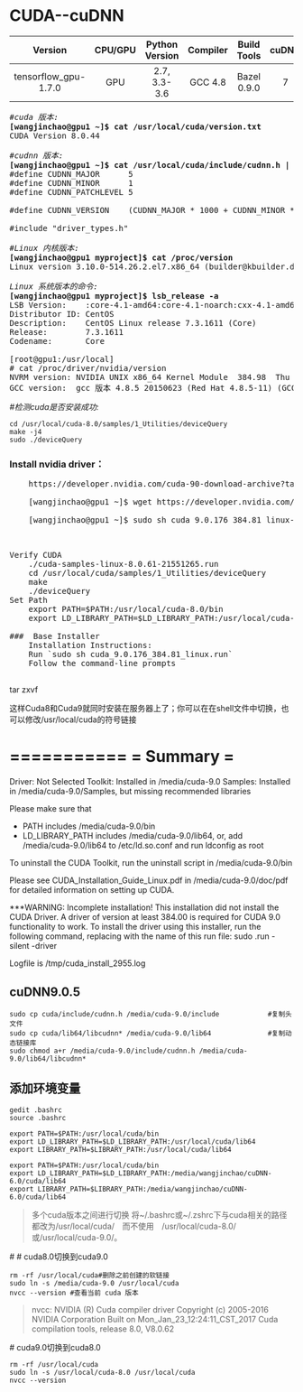 # CUDA--cuDNN    

|Version|CPU/GPU|Python Version|Compiler|Build Tools|cuDNN|CUDA|
|:--:|:--:|:--:|:--:|:--:|:--:|:--:|
|tensorflow_gpu-1.7.0|GPU|2.7, 3.3-3.6|GCC 4.8|Bazel 0.9.0|7|9|

<pre>
<em>#cuda 版本:</em>
<strong>[wangjinchao@gpu1 ~]$ cat /usr/local/cuda/version.txt</strong>
CUDA Version 8.0.44

<em>#cudnn 版本:</em> 
<strong>[wangjinchao@gpu1 ~]$ cat /usr/local/cuda/include/cudnn.h | grep CUDNN_MAJOR -A 2</strong>
#define CUDNN_MAJOR      5
#define CUDNN_MINOR      1
#define CUDNN_PATCHLEVEL 5

#define CUDNN_VERSION    (CUDNN_MAJOR * 1000 + CUDNN_MINOR * 100 + CUDNN_PATCHLEVEL)

#include "driver_types.h"

<em>#Linux 内核版本:</em>
<strong>[wangjinchao@gpu1 myproject]$ cat /proc/version</strong>
Linux version 3.10.0-514.26.2.el7.x86_64 (builder@kbuilder.dev.centos.org) (gcc version 4.8.5 20150623 (Red Hat 4.8.5-11) (GCC) ) #1 SMP Tue Jul 4 15:04:05 UTC 2017

<em>Linux 系统版本的命令:</em>
<strong>[wangjinchao@gpu1 myproject]$ lsb_release -a</strong>
LSB Version:    :core-4.1-amd64:core-4.1-noarch:cxx-4.1-amd64:cxx-4.1-noarch:desktop-4.1-amd64:desktop-4.1-noarch:languages-4.1-amd64:languages-4.1-noarch:printing-4.1-amd64:printing-4.1-noarch
Distributor ID: CentOS
Description:    CentOS Linux release 7.3.1611 (Core)
Release:        7.3.1611
Codename:       Core

[root@gpu1:/usr/local]
# cat /proc/driver/nvidia/version
NVRM version: NVIDIA UNIX x86_64 Kernel Module  384.98  Thu Oct 26 15:16:01 PDT 2017
GCC version:  gcc 版本 4.8.5 20150623 (Red Hat 4.8.5-11) (GCC)
</pre>

<em>#检测cuda是否安装成功:</em>

    cd /usr/local/cuda-8.0/samples/1_Utilities/deviceQuery 
    make -j4  
    sudo ./deviceQuery  


### Install nvidia driver：
<pre>
    https://developer.nvidia.com/cuda-90-download-archive?target_os=Linux&target_arch=x86_64&target_distro=CentOS&target_version=7&target_type=runfilelocal
    
    [wangjinchao@gpu1 ~]$ wget https://developer.nvidia.com/compute/cuda/9.0/Prod/local_installers/cuda_9.0.176_384.81_linux-run

    [wangjinchao@gpu1 ~]$ sudo sh cuda_9.0.176_384.81_linux-run(chmod +x cuda_9.0.176_384.81_linux-run)
</pre>
<pre>


Verify CUDA
    ./cuda-samples-linux-8.0.61-21551265.run
    cd /usr/local/cuda/samples/1_Utilities/deviceQuery
    make
    ./deviceQuery
Set Path
    export PATH=$PATH:/usr/local/cuda-8.0/bin
    export LD_LIBRARY_PATH=$LD_LIBRARY_PATH:/usr/local/cuda-8.0/lib64

###  Base Installer	
    Installation Instructions:
    Run `sudo sh cuda_9.0.176_384.81_linux.run`
    Follow the command-line prompts

</pre>
tar zxvf 

这样Cuda8和Cuda9就同时安装在服务器上了；你可以在在shell文件中切换，也可以修改/usr/local/cuda的符号链接




===========
= Summary =
===========

Driver:   Not Selected
Toolkit:  Installed in /media/cuda-9.0
Samples:  Installed in /media/cuda-9.0/Samples, but missing recommended libraries

Please make sure that
 -   PATH includes /media/cuda-9.0/bin
 -   LD_LIBRARY_PATH includes /media/cuda-9.0/lib64, or, add /media/cuda-9.0/lib64 to /etc/ld.so.conf and run ldconfig as root

To uninstall the CUDA Toolkit, run the uninstall script in /media/cuda-9.0/bin

Please see CUDA_Installation_Guide_Linux.pdf in /media/cuda-9.0/doc/pdf for detailed information on setting up CUDA.

***WARNING: Incomplete installation! This installation did not install the CUDA Driver. A driver of version at least 384.00 is required for CUDA 9.0 functionality to work.
To install the driver using this installer, run the following command, replacing <CudaInstaller> with the name of this run file:
    sudo <CudaInstaller>.run -silent -driver

Logfile is /tmp/cuda_install_2955.log


## cuDNN9.0.5
    sudo cp cuda/include/cudnn.h /media/cuda-9.0/include            #复制头文件
    sudo cp cuda/lib64/libcudnn* /media/cuda-9.0/lib64              #复制动态链接库
    sudo chmod a+r /media/cuda-9.0/include/cudnn.h /media/cuda-9.0/lib64/libcudnn*


## 添加环境变量  

    gedit .bashrc
    source .bashrc

    export PATH=$PATH:/usr/local/cuda/bin  
    export LD_LIBRARY_PATH=$LD_LIBRARY_PATH:/usr/local/cuda/lib64  
    export LIBRARY_PATH=$LIBRARY_PATH:/usr/local/cuda/lib64 

    export PATH=$PATH:/usr/local/cuda/bin  
    export LD_LIBRARY_PATH=$LD_LIBRARY_PATH:/media/wangjinchao/cuDNN-6.0/cuda/lib64  
    export LIBRARY_PATH=$LIBRARY_PATH:/media/wangjinchao/cuDNN-6.0/cuda/lib64
  
  
>多个cuda版本之间进行切换
将~/.bashrc或~/.zshrc下与cuda相关的路径都改为/usr/local/cuda/　而不使用　/usr/local/cuda-8.0/或/usr/local/cuda-9.0/。

\# \# cuda8.0切换到cuda9.0  

    rm -rf /usr/local/cuda#删除之前创建的软链接
    sudo ln -s /media/cuda-9.0 /usr/local/cuda
    nvcc --version #查看当前 cuda 版本

>nvcc: NVIDIA (R) Cuda compiler driver
Copyright (c) 2005-2016 NVIDIA Corporation
Built on Mon_Jan_23_12:24:11_CST_2017
Cuda compilation tools, release 8.0, V8.0.62

\# cuda9.0切换到cuda8.0  

    rm -rf /usr/local/cuda
    sudo ln -s /usr/local/cuda-8.0 /usr/local/cuda
    nvcc --version